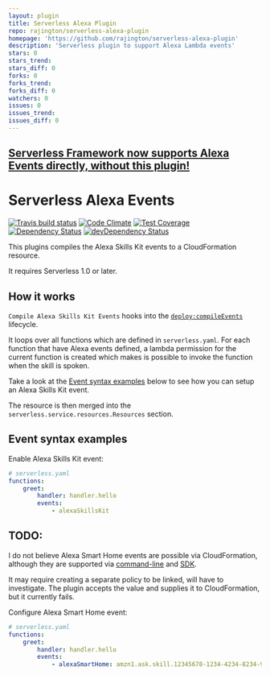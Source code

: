 ```yaml
---
layout: plugin
title: Serverless Alexa Plugin
repo: rajington/serverless-alexa-plugin
homepage: 'https://github.com/rajington/serverless-alexa-plugin'
description: 'Serverless plugin to support Alexa Lambda events'
stars: 0
stars_trend: 
stars_diff: 0
forks: 0
forks_trend: 
forks_diff: 0
watchers: 0
issues: 0
issues_trend: 
issues_diff: 0
---
```



## [Serverless Framework now supports Alexa Events directly, without this plugin!](https://serverless.com/framework/docs/providers/aws/events/alexa-skill/)

# Serverless Alexa Events

[![Travis build status](http://img.shields.io/travis/rajington/serverless-alexa-plugin.svg?style=flat)](https://travis-ci.org/rajington/serverless-alexa-plugin)
[![Code Climate](https://codeclimate.com/github/rajington/serverless-alexa-plugin/badges/gpa.svg)](https://codeclimate.com/github/rajington/serverless-alexa-plugin)
[![Test Coverage](https://codeclimate.com/github/rajington/serverless-alexa-plugin/badges/coverage.svg)](https://codeclimate.com/github/rajington/serverless-alexa-plugin)
[![Dependency Status](https://david-dm.org/rajington/serverless-alexa-plugin.svg)](https://david-dm.org/rajington/serverless-alexa-plugin)
[![devDependency Status](https://david-dm.org/rajington/serverless-alexa-plugin/dev-status.svg)](https://david-dm.org/rajington/serverless-alexa-plugin#info=devDependencies)

This plugins compiles the Alexa Skills Kit events to a CloudFormation resource.

It requires Serverless 1.0 or later.

## How it works

`Compile Alexa Skills Kit Events` hooks into the [`deploy:compileEvents`](/lib/plugins/deploy) lifecycle.

It loops over all functions which are defined in `serverless.yaml`. For each function that have Alexa
events defined, a lambda permission for the current function is created which makes is possible to invoke the
function when the skill is spoken.

Take a look at the [Event syntax examples](#event-syntax-examples) below to see how you can setup an Alexa Skills Kit event.

The resource is then merged into the `serverless.service.resources.Resources` section.

## Event syntax examples

Enable Alexa Skills Kit event:

```yaml
# serverless.yaml
functions:
    greet:
        handler: handler.hello
        events:
            - alexaSkillsKit
```

## TODO:

I do not believe Alexa Smart Home events are possible via CloudFormation, although they are supported via [command-line](http://docs.aws.amazon.com/cli/latest/reference/lambda/add-permission.html?highlight=event-source-token) and [SDK](https://github.com/aws/aws-sdk-js/blob/master/apis/lambda-2015-03-31.normal.json#L474).

It may require creating a separate policy to be linked, will have to investigate. The plugin accepts the value and supplies it to CloudFormation, but it currently fails.

Configure Alexa Smart Home event:

```yaml
# serverless.yaml
functions:
    greet:
        handler: handler.hello
        events:
            - alexaSmartHome: amzn1.ask.skill.12345678-1234-4234-8234-9234567890AB
```
